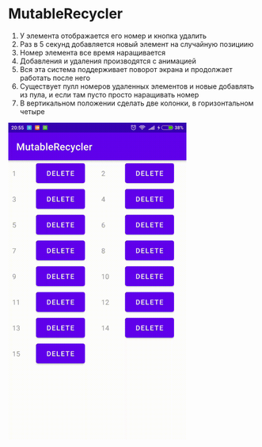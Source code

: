 # MutableRecycler
1. У элемента отображается его номер и кнопка удалить
2. Раз в 5 секунд добавляется новый элемент на случайную позициию
3. Номер элемента все время наращивается
5. Добавления и удаления производятся с анимацией
6. Вся эта система поддерживает поворот экрана и продолжает работать после него
7. Существует пулл номеров удаленных элементов и новые добавлять из пула, и если там пусто просто наращивать номер
8. В вертикальном положении сделать две колонки, в горизонтальном четыре

<img src="20210113_205546.gif" width="360" height="640">
